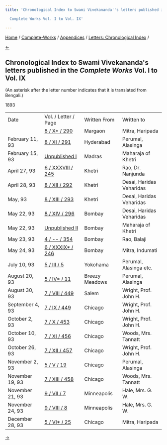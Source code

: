```yaml
---
title: 'Chronological Index to Swami Vivekananda''s letters published in the

  Complete Works Vol. I to Vol. IX'

---
```

<div>

[Home](../../../index.htm) / [Complete-Works](../../complete_works.htm)
/ [Appendices](../appendices_contents.htm) / [Letters: Chronological
Index](chronological_letters_contents.htm) /

[←](1892.htm)

## Chronological Index to Swami Vivekananda's letters published in the *Complete Works* Vol. I to Vol. IX

(An asterisk after the letter number indicates that it is translated
from Bengali.)

1893

<div class="center">

|                 |                                                                                     |                |                          |
|-----------------|-------------------------------------------------------------------------------------|----------------|--------------------------|
| Date            | Vol. / Letter / Page                                                                | Written From   | Written to               |
|                 | [8 / X\* /  290](../../volume_8/epistles_fourth_series/010_haripada.htm)            | Margaon        | Mitra, Haripada          |
| February 11, 93 | [8 / XI / 291](../../volume_8/epistles_fourth_series/011_alasinga.htm)              | Hyderabad      | Perumal, Alasinga        |
| February 15, 93 | [Unpublished I](../../unpublished/i_your_highness.htm)                              | Madras         | Maharaja of Khetri       |
| April 27, 93    | [6 / XXXVIII / 245](../../volume_6/epistles_second_series/038_doctor.htm)           | Khetri         | Rao, Dr. Nanjunda        |
| April 28, 93    | [8 / XII / 292](../../volume_8/epistles_fourth_series/012_diwanji_saheb.htm)        | Khetri         | Desai, Haridas Veharidas |
| May, 93         | [8 / XIII / 293](../../volume_8/epistles_fourth_series/013_diwanji_saheb.htm)       | Khetri         | Desai, Haridas Veharidas |
| May 22, 93      | [8 / XIV / 296](../../volume_8/epistles_fourth_series/014_diwanji_saheb.htm)        | Bombay         | Desai, Haridas Veharidas |
| May 22, 93      | [Unpublished II](../../unpublished/ii_your_highness.htm)                            | Bombay         | Maharaja of Khetri       |
| May 23, 93      | [4 / -- / 354](../../volume_4/writings_prose/a_message_of_sympathy_to_a_friend.htm) | Bombay         | Rao, Balaji              |
| May 24, 93      | [6 / XXXIX\* / 246](../../volume_6/epistles_second_series/039_mother.htm)           | Bombay         | Mitra, Indumati          |
| July 10, 93     | [5 / III / 5](../../volume_5/epistles_first_series/003_alasinga.htm)                | Yokohama       | Perumal, Alasinga etc.   |
| August 20, 93   | [5 / IV\* / 11](../../volume_5/epistles_first_series/004_alasinga.htm)              | Breezy Meadows | Perumal, Alasinga        |
| August 30, 93   | [7 / VIII / 449](../../volume_7/epistles_third_series/08_adhyapakji.htm)            | Salem          | Wright, Prof. John H.    |
| September 4, 93 | [7 / IX / 449](../../volume_7/epistles_third_series/09_adhyapakji.htm)              | Chicago        | Wright, Prof. John H.    |
| October 2, 93   | [7 / X / 453](../../volume_7/epistles_third_series/10_adhyapakji.htm)               | Chicago        | Wright, Prof. John H.    |
| October 10, 93  | [7 / XI / 456](../../volume_7/epistles_third_series/11_mrs_tannatt_woods.htm)       | Chicago        | Woods, Mrs. Tannatt      |
| October 26, 93  | [7 / XII / 457](../../volume_7/epistles_third_series/12_adhyapakji.htm)             | Chicago        | Wright, Prof. John H.    |
| November 2, 93  | [5 / V / 19](../../volume_5/epistles_first_series/005_alasinga.htm)                 | Chicago        | Perumal, Alasinga        |
| November 19, 93 | [7 / XIII / 458](../../volume_7/epistles_third_series/13_mrs_woods.htm)             | Chicago        | Woods, Mrs. Tannatt      |
| November 21, 93 | [9 / VII / 7](../../volume_9/letters_fifth_series/007_mother.htm)                   | Minneapolis    | Hale, Mrs. G. W.         |
| November 24, 93 | [9 / VIII / 8](../../volume_9/letters_fifth_series/008_mother.htm)                  | Minneapolis    | Hale, Mrs. G. W.         |
| December 28, 93 | [5 / VI\* / 25](../../volume_5/epistles_first_series/006_haripada.htm)              | Chicago        | Mitra, Haripada          |

[→](1894.htm)

</div>

</div>
